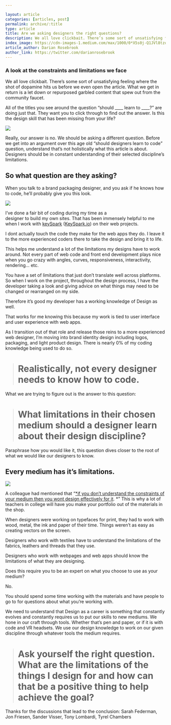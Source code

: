 ```yaml
---

layout: article
categories: [articles, post]
permalink: archive/:title
type: article
title: Are we asking designers the right questions?
description: We all love clickbait. There’s some sort of unsatisfying feeling where the shot of dopamine hits us before we even open the article. What we get in return is a let down or repurposed garbled content that spew out from the community faucet.
index_image: https://cdn-images-1.medium.com/max/1000/0*X5s0j-Q1JVl8tzoK.jpg
article_author: Darian Rosebrook
author_link: https://twitter.com/darianrosebrook
---
```


### A look at the constraints and limitations we face

We all love clickbait. There’s some sort of unsatisfying feeling where the shot of dopamine hits us before we even open the article. What we get in return is a let down or repurposed garbled content that spew out from the community faucet.

All of the titles you see around the question “should ____ learn to ____?” are doing just that. They want you to click through to find out the answer. Is this the design skill that has been missing from your life?

![](https://cdn-images-1.medium.com/max/2000/0*Vm9HxLsflJe62rV3.gif)

Really, our answer is no. We should be asking a different question. Before we get into an argument over this age old “should designers learn to code” question, understand that’s not holistically what this article is about. Designers should be in constant understanding of their selected discipline’s limitations.

## So what question are they asking?

When you talk to a brand packaging designer, and you ask if he knows how to code, he’ll probably give you this look.

![](https://cdn-images-1.medium.com/max/2000/0*3kmNY0kzG4MAhoho.gif)

I’ve done a fair bit of coding during my time as a designer to build my own sites. That has been immensely helpful to me when I work with [keySpark]() ([KeySpark.io](http://keyspark.io)) on their web projects.

I dont actually touch the code they make for the web apps they do. I leave it to the more experienced coders there to take the design and bring it to life.

This helps me understand a lot of the limitations my designs have to work around. Not every part of web code and front end development plays nice when you go crazy with angles, curves, responsiveness, interactivity, rendering… etc.

You have a set of limitations that just don’t translate well across platforms. So when I work on the project, throughout the design process, I have the developer taking a look and giving advice on what things may need to be changed or rearranged on my side.

Therefore it’s good my developer has a working knowledge of Design as well.

That works for me knowing this because my work is tied to user interface and user experience with web apps.

As I transition out of that role and release those reins to a more experienced web designer, I’m moving into brand identity design including logos, packaging, and light product design. There is nearly 0% of my coding knowledge being used to do so.
> # Realistically, not every designer needs to know how to code.

What we are trying to figure out is the answer to this question:
> # What limitations in their chosen medium should a designer learn about their design discipline?

Paraphrase how you would like it, this question dives closer to the root of what we would like our designers to know.

## Every medium has it’s limitations.

![](https://cdn-images-1.medium.com/max/2160/1*Awtv4gE0NNgXKrPmGnDUtQ.png)

A colleague had mentioned that “[*if you don’t understand the constraints of your medium then you wont design effectively for it](http://twitter.com/sarah_federman). *” This is why a lot of teachers in college will have you make your portfolio out of the materials in the shop.

When designers were working on typefaces for print, they had to work with wood, metal, the ink and paper of their time. Things weren’t as easy as creating vectors on the screen.

Designers who work with textiles have to understand the limitations of the fabrics, leathers and threads that they use.

Designers who work with webpages and web apps should know the limitations of what they are designing.

Does this require you to be an expert on what you choose to use as your medium?

No.

You should spend some time working with the materials and have people to go to for questions about what you’re working with.

We need to understand that Design as a career is something that constantly evolves and constantly requires us to put our skills to new mediums. We hone in our craft through tools. Whether that’s pen and paper, or if it is with code and VR headsets. We use our design knowledge to work on our given discipline through whatever tools the medium requires.
> # Ask yourself the right question. What are the limitations of the things I design for and how can that be a positive thing to help achieve the goal?

Thanks for the discussions that lead to the conclusion: Sarah Federman, Jon Friesen, Sander Visser, Tony Lombardi, Tyrel Chambers
